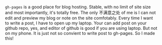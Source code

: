 `gh-pages` is a good place for blog hosting. Stable, with no limit of site size and most importantly, it's totally free. The only 不满意之处 of me is I can not edit and preview my blog or note on the site comfotably. Every time I want to write a post, I have to open up my laptop. Your can add post on your github repo, yes, and editor of github is good if you are using laptop. But not on my phone. It is just  not so convient to write post to gh-pages. So I made this!